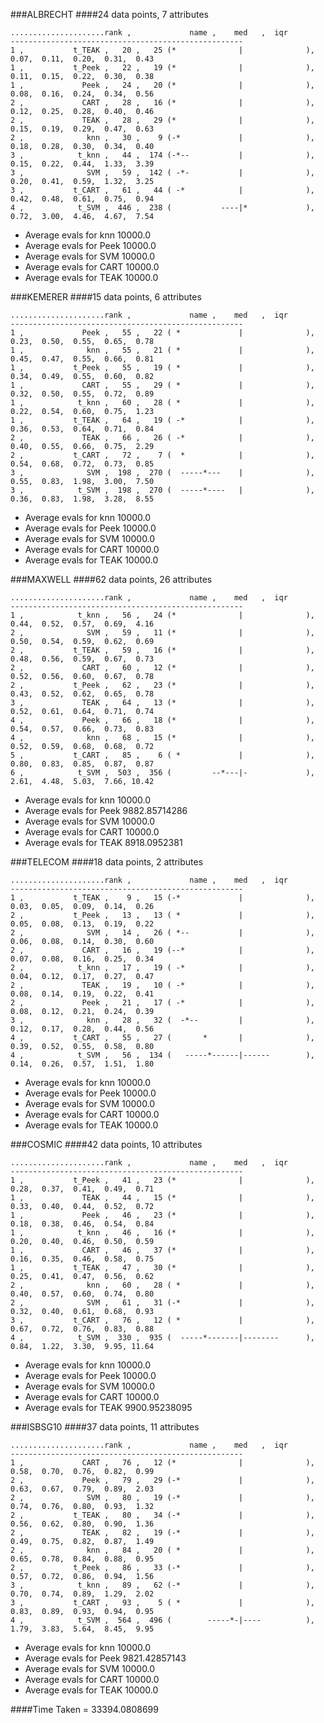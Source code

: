 ###ALBRECHT
####24 data points,  7 attributes
```
.....................rank ,             name ,    med   ,  iqr 
----------------------------------------------------
1 ,           t_TEAK ,   20 ,   25 (*              |              ), 0.07,  0.11,  0.20,  0.31,  0.43
1 ,           t_Peek ,   22 ,   19 (*              |              ), 0.11,  0.15,  0.22,  0.30,  0.38
1 ,             Peek ,   24 ,   20 (*              |              ), 0.08,  0.16,  0.24,  0.34,  0.56
2 ,             CART ,   28 ,   16 (*              |              ), 0.12,  0.25,  0.28,  0.40,  0.46
2 ,             TEAK ,   28 ,   29 (*              |              ), 0.15,  0.19,  0.29,  0.47,  0.63
2 ,              knn ,   30 ,    9 (-*             |              ), 0.18,  0.28,  0.30,  0.34,  0.40
3 ,            t_knn ,   44 ,  174 (-*--           |              ), 0.15,  0.22,  0.44,  1.33,  3.39
3 ,              SVM ,   59 ,  142 ( -*-           |              ), 0.20,  0.41,  0.59,  1.32,  3.25
3 ,           t_CART ,   61 ,   44 ( -*            |              ), 0.42,  0.48,  0.61,  0.75,  0.94
4 ,            t_SVM ,  446 ,  238 (           ----|*             ), 0.72,  3.00,  4.46,  4.67,  7.54
```

- Average evals for knn 10000.0
- Average evals for Peek 10000.0
- Average evals for SVM 10000.0
- Average evals for CART 10000.0
- Average evals for TEAK 10000.0

###KEMERER
####15 data points,  6 attributes
```
.....................rank ,             name ,    med   ,  iqr 
----------------------------------------------------
1 ,             Peek ,   55 ,   22 ( *             |              ), 0.23,  0.50,  0.55,  0.65,  0.78
1 ,              knn ,   55 ,   21 ( *             |              ), 0.45,  0.47,  0.55,  0.66,  0.81
1 ,           t_Peek ,   55 ,   19 ( *             |              ), 0.34,  0.49,  0.55,  0.60,  0.82
1 ,             CART ,   55 ,   29 ( *             |              ), 0.32,  0.50,  0.55,  0.72,  0.89
1 ,            t_knn ,   60 ,   28 ( *             |              ), 0.22,  0.54,  0.60,  0.75,  1.23
1 ,           t_TEAK ,   64 ,   19 ( -*            |              ), 0.36,  0.53,  0.64,  0.71,  0.84
2 ,             TEAK ,   66 ,   26 ( -*            |              ), 0.40,  0.55,  0.66,  0.75,  2.29
2 ,           t_CART ,   72 ,    7 (  *            |              ), 0.54,  0.68,  0.72,  0.73,  0.85
3 ,              SVM ,  198 ,  270 (  -----*---    |              ), 0.55,  0.83,  1.98,  3.00,  7.50
3 ,            t_SVM ,  198 ,  270 (  -----*----   |              ), 0.36,  0.83,  1.98,  3.28,  8.55
```

- Average evals for knn 10000.0
- Average evals for Peek 10000.0
- Average evals for SVM 10000.0
- Average evals for CART 10000.0
- Average evals for TEAK 10000.0

###MAXWELL
####62 data points,  26 attributes
```
.....................rank ,             name ,    med   ,  iqr 
----------------------------------------------------
1 ,            t_knn ,   56 ,   24 (*              |              ), 0.44,  0.52,  0.57,  0.69,  4.16
2 ,              SVM ,   59 ,   11 (*              |              ), 0.50,  0.54,  0.59,  0.62,  0.69
2 ,           t_TEAK ,   59 ,   16 (*              |              ), 0.48,  0.56,  0.59,  0.67,  0.73
2 ,             CART ,   60 ,   12 (*              |              ), 0.52,  0.56,  0.60,  0.67,  0.78
2 ,           t_Peek ,   62 ,   23 (*              |              ), 0.43,  0.52,  0.62,  0.65,  0.78
3 ,             TEAK ,   64 ,   13 (*              |              ), 0.52,  0.61,  0.64,  0.71,  0.74
4 ,             Peek ,   66 ,   18 (*              |              ), 0.54,  0.57,  0.66,  0.73,  0.83
4 ,              knn ,   68 ,   15 (*              |              ), 0.52,  0.59,  0.68,  0.68,  0.72
5 ,           t_CART ,   85 ,    6 ( *             |              ), 0.80,  0.83,  0.85,  0.87,  0.87
6 ,            t_SVM ,  503 ,  356 (         --*---|-             ), 2.61,  4.48,  5.03,  7.66, 10.42
```

- Average evals for knn 10000.0
- Average evals for Peek 9882.85714286
- Average evals for SVM 10000.0
- Average evals for CART 10000.0
- Average evals for TEAK 8918.0952381

###TELECOM
####18 data points,  2 attributes
```
.....................rank ,             name ,    med   ,  iqr 
----------------------------------------------------
1 ,           t_TEAK ,    9 ,   15 (-*             |              ), 0.03,  0.05,  0.09,  0.14,  0.26
2 ,           t_Peek ,   13 ,   13 ( *             |              ), 0.05,  0.08,  0.13,  0.19,  0.22
2 ,              SVM ,   14 ,   26 ( *--           |              ), 0.06,  0.08,  0.14,  0.30,  0.60
2 ,             CART ,   16 ,   19 (--*            |              ), 0.07,  0.08,  0.16,  0.25,  0.34
2 ,            t_knn ,   17 ,   19 ( -*            |              ), 0.04,  0.12,  0.17,  0.27,  0.47
2 ,             TEAK ,   19 ,   10 ( -*            |              ), 0.08,  0.14,  0.19,  0.22,  0.41
2 ,             Peek ,   21 ,   17 ( -*            |              ), 0.08,  0.12,  0.21,  0.24,  0.39
3 ,              knn ,   28 ,   32 (  -*--         |              ), 0.12,  0.17,  0.28,  0.44,  0.56
4 ,           t_CART ,   55 ,   27 (       *       |              ), 0.39,  0.52,  0.55,  0.58,  0.80
4 ,            t_SVM ,   56 ,  134 (   -----*------|------        ), 0.14,  0.26,  0.57,  1.51,  1.80
```

- Average evals for knn 10000.0
- Average evals for Peek 10000.0
- Average evals for SVM 10000.0
- Average evals for CART 10000.0
- Average evals for TEAK 10000.0

###COSMIC
####42 data points,  10 attributes
```
.....................rank ,             name ,    med   ,  iqr 
----------------------------------------------------
1 ,           t_Peek ,   41 ,   23 (*              |              ), 0.28,  0.37,  0.41,  0.49,  0.71
1 ,             TEAK ,   44 ,   15 (*              |              ), 0.33,  0.40,  0.44,  0.52,  0.72
1 ,             Peek ,   46 ,   23 (*              |              ), 0.18,  0.38,  0.46,  0.54,  0.84
1 ,            t_knn ,   46 ,   16 (*              |              ), 0.20,  0.40,  0.46,  0.50,  0.59
1 ,             CART ,   46 ,   37 (*              |              ), 0.16,  0.35,  0.46,  0.58,  0.75
1 ,           t_TEAK ,   47 ,   30 (*              |              ), 0.25,  0.41,  0.47,  0.56,  0.62
2 ,              knn ,   60 ,   28 ( *             |              ), 0.40,  0.57,  0.60,  0.74,  0.80
2 ,              SVM ,   61 ,   31 (-*             |              ), 0.32,  0.40,  0.61,  0.68,  0.93
3 ,           t_CART ,   76 ,   12 ( *             |              ), 0.67,  0.72,  0.76,  0.83,  0.88
4 ,            t_SVM ,  330 ,  935 (  -----*-------|--------      ), 0.84,  1.22,  3.30,  9.95, 11.64
```

- Average evals for knn 10000.0
- Average evals for Peek 10000.0
- Average evals for SVM 10000.0
- Average evals for CART 10000.0
- Average evals for TEAK 9900.95238095

###ISBSG10
####37 data points,  11 attributes
```
.....................rank ,             name ,    med   ,  iqr 
----------------------------------------------------
1 ,             CART ,   76 ,   12 (*              |              ), 0.58,  0.70,  0.76,  0.82,  0.99
2 ,             Peek ,   79 ,   29 (-*             |              ), 0.63,  0.67,  0.79,  0.89,  2.03
2 ,              SVM ,   80 ,   19 (-*             |              ), 0.74,  0.76,  0.80,  0.93,  1.32
2 ,           t_TEAK ,   80 ,   34 (-*             |              ), 0.56,  0.62,  0.80,  0.90,  1.36
2 ,             TEAK ,   82 ,   19 (-*             |              ), 0.49,  0.75,  0.82,  0.87,  1.49
2 ,              knn ,   84 ,   20 ( *             |              ), 0.65,  0.78,  0.84,  0.88,  0.95
2 ,           t_Peek ,   86 ,   33 (-*             |              ), 0.57,  0.72,  0.86,  0.94,  1.56
3 ,            t_knn ,   89 ,   62 (-*             |              ), 0.70,  0.74,  0.89,  1.29,  2.02
3 ,           t_CART ,   93 ,    5 ( *             |              ), 0.83,  0.89,  0.93,  0.94,  0.95
4 ,            t_SVM ,  564 ,  496 (        -----*-|----          ), 1.79,  3.83,  5.64,  8.45,  9.95
```

- Average evals for knn 10000.0
- Average evals for Peek 9821.42857143
- Average evals for SVM 10000.0
- Average evals for CART 10000.0
- Average evals for TEAK 10000.0

####Time Taken = 33394.0808699
